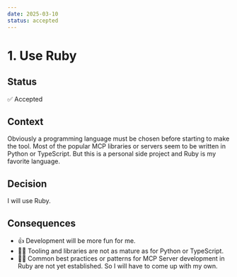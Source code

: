 ```yaml
---
date: 2025-03-10
status: accepted
---
```

# 1. Use Ruby

## Status

✅ Accepted

## Context

Obviously a programming language must be chosen before starting to make the
tool. Most of the popular MCP libraries or servers seem to be written in Python
or TypeScript. But this is a personal side project and Ruby is my favorite
language.

## Decision

I will use Ruby.

## Consequences

- 👍 Development will be more fun for me.
- 👎🏻 Tooling and libraries are not as mature as for Python or TypeScript.
- 👎🏻 Common best practices or patterns for MCP Server development in Ruby are
  not yet established. So I will have to come up with my own.
